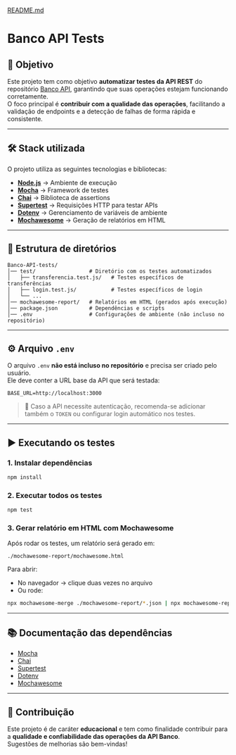 [README.md](https://github.com/user-attachments/files/22454639/README.md)
# Banco API Tests

## 📌 Objetivo
Este projeto tem como objetivo **automatizar testes da API REST** do repositório [Banco API](https://github.com/juliodelimas/banco-api), garantindo que suas operações estejam funcionando corretamente.  
O foco principal é **contribuir com a qualidade das operações**, facilitando a validação de endpoints e a detecção de falhas de forma rápida e consistente.

---

## 🛠️ Stack utilizada
O projeto utiliza as seguintes tecnologias e bibliotecas:

- **[Node.js](https://nodejs.org/)** → Ambiente de execução
- **[Mocha](https://mochajs.org/)** → Framework de testes
- **[Chai](https://www.chaijs.com/)** → Biblioteca de assertions
- **[Supertest](https://github.com/visionmedia/supertest)** → Requisições HTTP para testar APIs
- **[Dotenv](https://github.com/motdotla/dotenv)** → Gerenciamento de variáveis de ambiente
- **[Mochawesome](https://github.com/adamgruber/mochawesome)** → Geração de relatórios em HTML

---

## 📂 Estrutura de diretórios

```
Banco-API-tests/
│── test/                 # Diretório com os testes automatizados
│   ├── transferencia.test.js/   # Testes específicos de transferências
│   ├── login.test.js/           # Testes específicos de login
│   └── ...
│── mochawesome-report/   # Relatórios em HTML (gerados após execução)
│── package.json          # Dependências e scripts
│── .env                  # Configurações de ambiente (não incluso no repositório)
```

---

## ⚙️ Arquivo `.env`
O arquivo `.env` **não está incluso no repositório** e precisa ser criado pelo usuário.  
Ele deve conter a URL base da API que será testada:

```env
BASE_URL=http://localhost:3000
```

> 🔑 Caso a API necessite autenticação, recomenda-se adicionar também o `TOKEN` ou configurar login automático nos testes.

---

## ▶️ Executando os testes

### 1. Instalar dependências
```bash
npm install
```

### 2. Executar todos os testes
```bash
npm test
```

### 3. Gerar relatório em HTML com Mochawesome
Após rodar os testes, um relatório será gerado em:

```
./mochawesome-report/mochawesome.html
```

Para abrir:
- No navegador → clique duas vezes no arquivo
- Ou rode:
```bash
npx mochawesome-merge ./mochawesome-report/*.json | npx mochawesome-report-generator
```

---

## 📚 Documentação das dependências
- [Mocha](https://mochajs.org/#getting-started)
- [Chai](https://www.chaijs.com/guide/styles/)
- [Supertest](https://github.com/visionmedia/supertest)
- [Dotenv](https://github.com/motdotla/dotenv#readme)
- [Mochawesome](https://github.com/adamgruber/mochawesome)

---

## 🤝 Contribuição
Este projeto é de caráter **educacional** e tem como finalidade contribuir para a **qualidade e confiabilidade das operações da API Banco**.  
Sugestões de melhorias são bem-vindas!  
